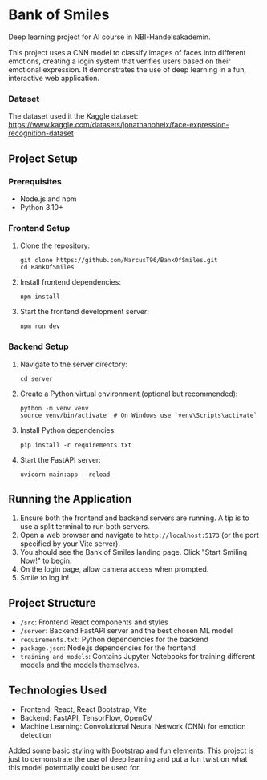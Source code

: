 # Bank of Smiles

Deep learning project for AI course in NBI-Handelsakademin. 

This project uses a CNN model to classify images of faces into different emotions, creating a login system that verifies users based on their emotional expression. It demonstrates the use of deep learning in a fun, interactive web application.

### Dataset

The dataset used it the Kaggle dataset: https://www.kaggle.com/datasets/jonathanoheix/face-expression-recognition-dataset

## Project Setup

### Prerequisites

- Node.js and npm
- Python 3.10+

### Frontend Setup

1. Clone the repository:
   ```
   git clone https://github.com/MarcusT96/BankOfSmiles.git
   cd BankOfSmiles
   ```

2. Install frontend dependencies:
   ```
   npm install
   ```

3. Start the frontend development server:
   ```
   npm run dev
   ```

### Backend Setup

1. Navigate to the server directory:
   ```
   cd server
   ```

2. Create a Python virtual environment (optional but recommended):
   ```
   python -m venv venv
   source venv/bin/activate  # On Windows use `venv\Scripts\activate`
   ```

3. Install Python dependencies:
   ```
   pip install -r requirements.txt
   ```

4. Start the FastAPI server:
   ```
   uvicorn main:app --reload
   ```

## Running the Application

1. Ensure both the frontend and backend servers are running. A tip is to use a split terminal to run both servers.
2. Open a web browser and navigate to `http://localhost:5173` (or the port specified by your Vite server).
3. You should see the Bank of Smiles landing page. Click "Start Smiling Now!" to begin.
4. On the login page, allow camera access when prompted.
5. Smile to log in!

## Project Structure

- `/src`: Frontend React components and styles
- `/server`: Backend FastAPI server and the best chosen ML model
- `requirements.txt`: Python dependencies for the backend
- `package.json`: Node.js dependencies for the frontend
- `training and models`: Contains Jupyter Notebooks for training different models and the models themselves.
## Technologies Used

- Frontend: React, React Bootstrap, Vite
- Backend: FastAPI, TensorFlow, OpenCV
- Machine Learning: Convolutional Neural Network (CNN) for emotion detection

Added some basic styling with Bootstrap and fun elements. This project is just to demonstrate the use of deep learning and put a fun twist on what this model potentially could be used for.





